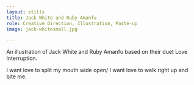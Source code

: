 ```yaml
---
layout: stills
title: Jack White and Ruby Amanfu
role: Creative Direction, Illustration, Paste-up
image: jack-whitesmall.jpg

---
```


An illustration of Jack White and Ruby Amanfu based on their duet Love Interruption.

I want love to split my mouth wide open/ I want love to walk right up and bite me.